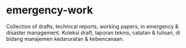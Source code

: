 # emergency-work
Collection of drafts, technical reports, working papers, in emergency &amp; disaster management. Koleksi draft, laporan teknis, catatan &amp; tulisan, di bidang manajemen kedaruratan &amp; kebencanaan.
